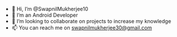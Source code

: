 - 👋 Hi, I’m @SwapnilMukherjee10
- 🌱 I’m an Android Developer
- 💞️ I’m looking to collaborate on projects to increase my knowledge
- 📫 You can reach me on swapnilmukherjee30@gmail.com
